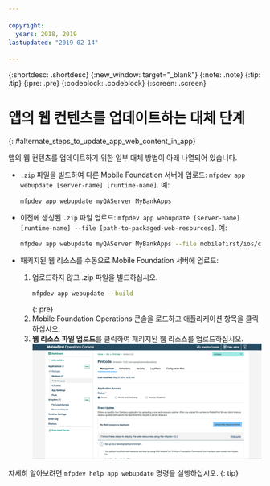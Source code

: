```yaml
---

copyright:
  years: 2018, 2019
lastupdated: "2019-02-14"

---
```


{:shortdesc: .shortdesc}
{:new_window: target="_blank"}
{:note: .note}
{:tip: .tip}
{:pre: .pre}
{:codeblock: .codeblock}
{:screen: .screen}

# 앱의 웹 컨텐츠를 업데이트하는 대체 단계
{: #alternate_steps_to_update_app_web_content_in_app}

앱의 웹 컨텐츠를 업데이트하기 위한 일부 대체 방법이 아래 나열되어 있습니다.

* `.zip` 파일을 빌드하여 다른 Mobile Foundation 서버에 업로드: `mfpdev app webupdate [server-name] [runtime-name]`.
  예:
  ```bash
  mfpdev app webupdate myQAServer MyBankApps
  ```

* 이전에 생성된 `.zip` 파일 업로드: `mfpdev app webupdate [server-name] [runtime-name] --file [path-to-packaged-web-resources]`.
  예:
  ```bash
  mfpdev app webupdate myQAServer MyBankApps --file mobilefirst/ios/com.mfp.myBankApp-1.0.1.zip
  ```

* 패키지된 웹 리소스를 수동으로 Mobile Foundation 서버에 업로드:
  1. 업로드하지 않고 .zip 파일을 빌드하십시오.
      ```bash
      mfpdev app webupdate --build
      ```
      {: pre}
  2. Mobile Foundation Operations 콘솔을 로드하고 애플리케이션 항목을 클릭하십시오.
  3. **웹 리소스 파일 업로드**를 클릭하여 패키지된 웹 리소스를 업로드하십시오.    
      ![콘솔에서 직접 업데이트 .zip 파일 업로드](images/upload-direct-update-package.png)

자세히 알아보려면 `mfpdev help app webupdate` 명령을 실행하십시오.
{: tip}
